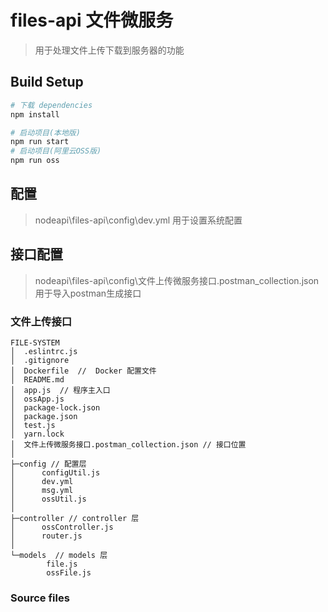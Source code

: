 # files-api 文件微服务

> 用于处理文件上传下载到服务器的功能

## Build Setup

``` bash
# 下载 dependencies
npm install

# 启动项目(本地版)
npm run start
# 启动项目(阿里云OSS版)
npm run oss
```
## 配置
> nodeapi\files-api\config\dev.yml 用于设置系统配置

## 接口配置
> nodeapi\files-api\config\文件上传微服务接口.postman_collection.json 用于导入postman生成接口

### 文件上传接口

```
FILE-SYSTEM
│  .eslintrc.js 
│  .gitignore
│  Dockerfile  //  Docker 配置文件
│  README.md
│  app.js  // 程序主入口
│  ossApp.js
│  package-lock.json
│  package.json
│  test.js
│  yarn.lock
│  文件上传微服务接口.postman_collection.json // 接口位置
│
├─config // 配置层
│      configUtil.js
│      dev.yml
│      msg.yml
│      ossUtil.js
│
├─controller // controller 层
│      ossController.js
│      router.js
│
└─models  // models 层
        file.js
        ossFile.js

```
### Source files
